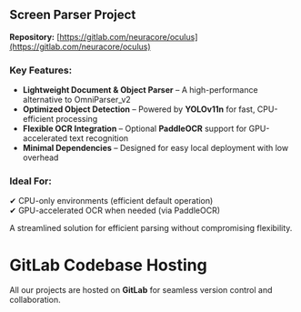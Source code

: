 ## Screen Parser Project  
**Repository:** [https://gitlab.com/neuracore/oculus](https://gitlab.com/neuracore/oculus)  

### Key Features:  
- **Lightweight Document & Object Parser** – A high-performance alternative to OmniParser_v2  
- **Optimized Object Detection** – Powered by **YOLOv11n** for fast, CPU-efficient processing
- **Flexible OCR Integration** – Optional **PaddleOCR** support for GPU-accelerated text recognition  
- **Minimal Dependencies** – Designed for easy local deployment with low overhead  

### Ideal For:  
✔ CPU-only environments (efficient default operation)  
✔ GPU-accelerated OCR when needed (via PaddleOCR)  

A streamlined solution for efficient parsing without compromising flexibility.



# GitLab Codebase Hosting  
All our projects are hosted on **GitLab** for seamless version control and collaboration.  
